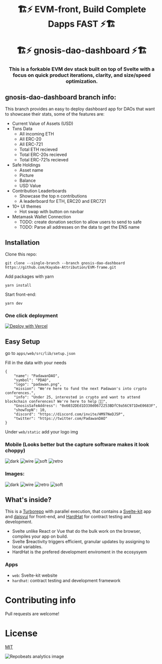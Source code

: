 <p align="center">
  <h1 align="center">🏗️⚡ EVM-front, Build Complete Dapps FAST ⚡🏗️</h1>
  <h1 align="center">🏗️⚡ gnosis-dao-dashboard ⚡🏗️</h1>
  <h3 align="center">This is a forkable EVM dev stack built on top of Svelte with a focus on quick product iterations, clarity, and size/speed optimization.  
</h3>
</p>

## gnosis-dao-dashboard branch info:

This branch provides an easy to deploy dashboard app for DAOs that want to showcase their stats, some of the features are:
+ Current Value of Assets (USD)
+ Txns Data
  + All incoming ETH
  + All ERC-20
  + All ERC-721
  + Total ETH recieved
  + Total ERC-20s recieved
  + Total ERC-721s recieved
+ Safe Holdings
  + Asset name
  + Picture
  + Balance
  + USD Value
+ Contribution Leaderboards
  + Showcase the top n contributions
  + A leaderboard for ETH, ERC20 and ERC721
+ 10+ UI themes
  + Hot swap with button on navbar
+ Metamask Wallet Connection
  + TODO: create donation section to allow users to send to safe
  + TODO: Parse all addresses on the data to get the ENS name
  
## Installation

Clone this repo:

```
git clone --single-branch --branch gnosis-dao-dashboard https://github.com/Kayaba-Attribution/EVM-frame.git
```

Add packages with yarn

```
yarn install
```
Start front-end:

```
yarn dev
```

### One click deployment
[![Deploy with Vercel](https://vercel.com/button)](https://vercel.com/new/clone?repository-url=https%3A%2F%2Fgithub.com%2FKayaba-Attribution%2FEVM-frame%2Ftree%2Fgnosis-dao-dashboard&redirect-url=https%3A%2F%2Fgithub.com%2FKayaba-Attribution%2FEVM-frame%2Ftree%2Fgnosis-dao-dashboard)
## Easy Setup

go to `apps/web/src/lib/setup.json`

Fill in the data with your needs

```
{
    "name": "PadawanDAO",
    "symbol": "PDAO",
    "logo": "padawan.png",
    "mission": "We're here to fund the next Padawan's into crypto conferences.",
    "info": "Under 25, interested in crypto and want to attend blockchain conferences? We're here to help 💸🤟",
    "GnosisSafeAddress": "0x6032DEd1D330d0672253BDfC9a56C971DeE0683F",
    "showTopN": 10,
    "discord": "https://discord.com/invite/HM97NeDJ5P",
    "twitter": "https://twitter.com/PadawanDAO"
}
```
Under `web/static` add your logo img

### Mobile (Looks better but the capture software makes it look choppy)
![dark](https://user-images.githubusercontent.com/63566185/155744898-e2ce3019-36b9-4e41-b1bf-391dbfa2e6bc.png)
![wire](https://user-images.githubusercontent.com/63566185/155744972-da530073-ffd2-4f78-997d-c97d1e257676.png)
![soft](https://user-images.githubusercontent.com/63566185/155744750-3af9f9d0-9aaa-481b-bb5a-fadca6d2162a.png)
![retro](https://user-images.githubusercontent.com/63566185/155745190-fda44668-610d-48b1-839a-463cd79543d5.png)

### Images:
![dark](https://user-images.githubusercontent.com/63566185/155744518-6b666081-e248-400d-89bd-3eab8e47c02a.png)
![wire](https://user-images.githubusercontent.com/63566185/155744529-aa36878c-d9b7-4fdb-be0c-a4a6b37b9796.png)
![retro](https://user-images.githubusercontent.com/63566185/155744539-4fcc9b0d-7755-43f1-97d3-891bcf5e061b.png)
![soft](https://user-images.githubusercontent.com/63566185/155744544-099d8b61-28d2-453a-95a5-667fa2d18488.png)


## What's inside?

This is a [Turborepo](https://turborepo.org/) with parallel execution, that contains a [Svelte-kit](https://kit.svelte.dev/) app and [daisyui](https://daisyui.com/) for front-end, and [HardHat](https://hardhat.org/) for contract testing and development.

+ Svelte unlike React or Vue that do the bulk work on the browser, compiles your app on build.
+ Svelte $reactivity triggers efficient, granular updates by assigning to local variables.  
+ HardHat is the prefered development enviroment in the ecosysyem

### Apps

- `web`: Svelte-kit website
- `hardhat`: contract testing and development framework



# Contributing info
Pull requests are welcome!

# License

[MIT](https://choosealicense.com/licenses/mit/)

 <img align="center" src="https://repobeats.axiom.co/api/embed/7c2a64ade689c04cda1db4d96e99f6e308580e2b.svg" alt="Repobeats analytics image" />
